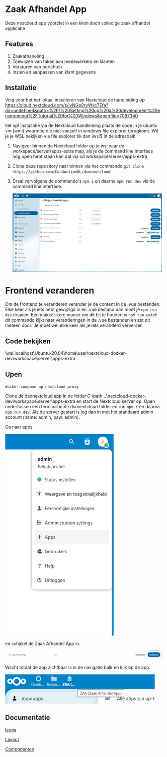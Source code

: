 # Zaak Afhandel App

Deze nextcloud app voorziet in een klein doch volledige zaak afhandel applicatie

## Features

1. Zaakafhaneling
2. Toewijzen van taken aan medewerkers en klanten
3. Versturen van berichten
4. Inzien en aanpassen van klant gegevens


## Installatie

Volg voor het het lokaal installeren van Nextcloud de handleiding op https://cloud.nextcloud.com/s/iyNGp8ryWxc7Efa?dir=undefined&path=%2F1%20Setting%20up%20a%20development%20environment%2FTutorial%20for%20Windows&openfile=7087340

!let op! Installatie via de Nextcloud handleiding plaats de code in je ubuntu vm (wml) waarmee die niet vanzelf in windows file explorer terugkomt. Wil je je WSL bekijken via file explorer tik dan \\wsl$ in de adresbalk

1. Navigeer binnen de Nextcloud folder op je wsl naar de workspace/server/apps-extra map, als je de command line interface nog open hebt staan kan dat via cd workspace/server/apps-extra
2. Clone deze repository naar binnen via het commando `git clone https://github.com/ConductionNL/dsonextcloud`
3. Draai vervolgens de commando's `npm i` en daarna `npm run dev` via de command line interface.

   ![appsOverview.png](img/appsOverview.png)

# Frontend veranderen
Om de frontend te veranderen verander je de content in de .vue bestanden.
Elke keer als je iets hebt gewijzigd in en .vue bestand dan moet je `npm run dev` draaien. Een makkelijkere manier om dit bij te houden is `npm run watch` dit commando kijkt naar veranderingen in de .vue bestanden en zet dit meteen door.
Je moet wel elke keer als je iets veranderd verversen


## Code bekijken

\\wsl.localhost\Ubuntu-20.04\home\user\nextcloud-docker-dev\workspace\server\apps-extra

## Upen

`docker-compose up nextcloud proxy`

Clone de dsonextcloud app in de folder C:\path...\nextcloud-docker-dev\workspace\server\apps-extra en start de Nextcloud server op.
Open ondertussen een terminal in de dsonextcloud folder en run `npm i` en daarna `npm run dev`.
Als de server gestart is log dan in met het standaard admin account (name: admin, psw: admin).

Ga naar apps

![profielOverview](img/profielOverview.png)

en schakel de Zaak Afhandel App in.

![zaaApp](img/zaaApp.png)

Wacht totdat de app zichtbaar is in de navigatie balk en klik op de app.

![navigationBarZaa](img/navigationBarZaa.png)



## Documentatie
[Icons](https://pictogrammers.com/library/mdi/)

[Layout](https://docs.nextcloud.com/server/latest/developer_manual/design/layout.html)

[Componenten](https://nextcloud-vue-components.netlify.app/)
